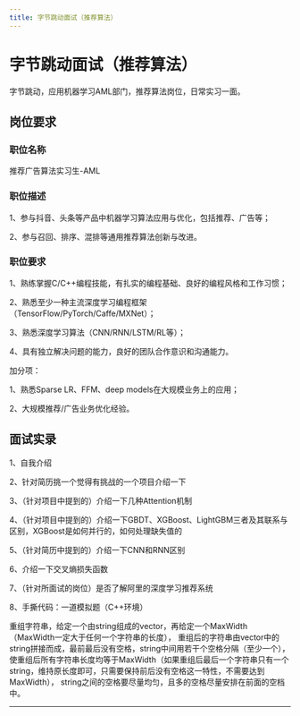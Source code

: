 ```yaml
---
title: 字节跳动面试（推荐算法）
---
```


# 字节跳动面试（推荐算法）

<script type="text/javascript" src="/include/head.js"></script>

字节跳动，应用机器学习AML部门，推荐算法岗位，日常实习一面。

## 岗位要求

### 职位名称

推荐广告算法实习生-AML

### 职位描述

1、参与抖音、头条等产品中机器学习算法应用与优化，包括推荐、广告等；

2、参与召回、排序、混排等通用推荐算法创新与改进。

### 职位要求

1、熟练掌握C/C++编程技能，有扎实的编程基础、良好的编程风格和工作习惯；

2、熟悉至少一种主流深度学习编程框架（TensorFlow/PyTorch/Caffe/MXNet）；

3、熟悉深度学习算法（CNN/RNN/LSTM/RL等）；

4、具有独立解决问题的能力，良好的团队合作意识和沟通能力。

加分项：

1、熟悉Sparse LR、FFM、deep models在大规模业务上的应用；

2、大规模推荐/广告业务优化经验。

## 面试实录

1、自我介绍

2、针对简历挑一个觉得有挑战的一个项目介绍一下

3、（针对项目中提到的）介绍一下几种Attention机制

4、（针对项目中提到的）介绍一下GBDT、XGBoost、LightGBM三者及其联系与区别，XGBoost是如何并行的，如何处理缺失值的

5、（针对简历中提到的）介绍一下CNN和RNN区别

6、介绍一下交叉熵损失函数

7、（针对所面试的岗位）是否了解阿里的深度学习推荐系统

8、手撕代码：一道模拟题（C++环境）

重组字符串，给定一个由string组成的vector，再给定一个MaxWidth（MaxWidth一定大于任何一个字符串的长度），
重组后的字符串由vector中的string拼接而成，最前最后没有空格，string中间用若干个空格分隔（至少一个），
使重组后所有字符串长度均等于MaxWidth（如果重组后最后一个字符串只有一个string，维持原长度即可，只需要保持前后没有空格这一特性，不需要达到MaxWidth），
string之间的空格要尽量均匀，且多的空格尽量安排在前面的空档中。

---

<script type="text/javascript" src="/include/tail.js"></script>
